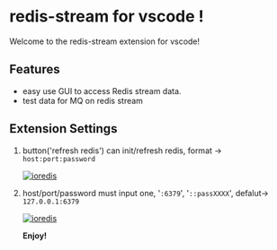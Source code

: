 # redis-stream for vscode !

Welcome to the redis-stream extension for vscode!

## Features

- easy use GUI to access Redis stream data.
- test data for MQ on redis stream

## Extension Settings

1. button('refresh redis') can init/refresh redis, format -> `host:port:password`

   [![ioredis](https://www.bosstg.cn/assets/img/redis-stream-5.JPG)](https://github.com/runzx/redis-stream)

2. host/port/password must input one, '`:6379`', '`::passXXXX`', defalut-> `127.0.0.1:6379`

   [![ioredis](https://www.bosstg.cn/assets/img/redis-stream-3.JPG)](https://github.com/runzx/redis-stream)

   **Enjoy!**
